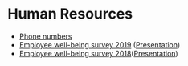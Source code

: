 # Human Resources

* [Phone numbers](https://docs.google.com/spreadsheets/d/15bBPWQlbfL0kJG2SZ6Hn0D9i6yZeII2Xs_PIJPMWvwc/edit#gid=0)
* [Employee well-being survey 2019](https://docs.google.com/forms/d/1kYUogG126ACsHnDJtzuWkeAtDTf46H-gX9LjlzSoS48/edit) \([Presentation](https://drive.google.com/open?id=1Fs2Aqrhw41IQ3EgV_PZGSH5-i_VxczG0yyd3Y6GN1c0)\)
* [Employee well-being survey 2018](https://drive.google.com/open?id=15T1qd-eHG_JssDS7IX3XfIWy97ufR5yL1nPg-eZtMz4)\([Presentation](https://docs.google.com/presentation/d/1Fs2Aqrhw41IQ3EgV_PZGSH5-i_VxczG0yyd3Y6GN1c0/edit?usp=sharing)\)

